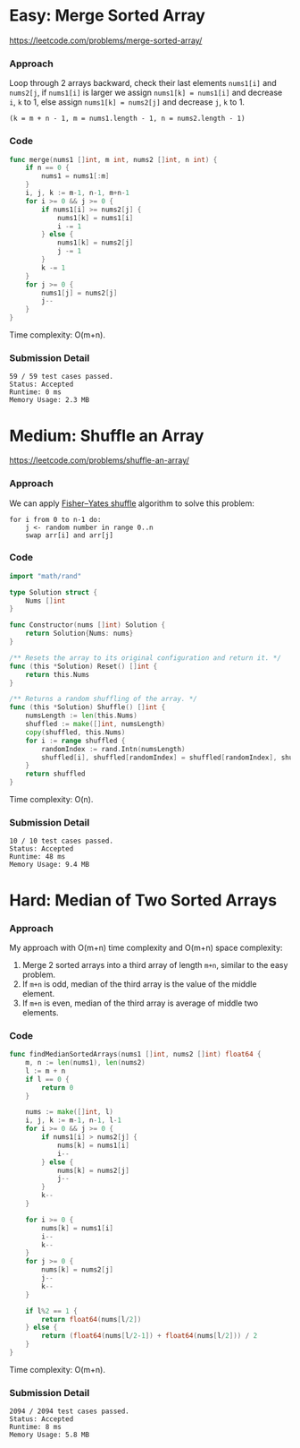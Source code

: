 # Easy: Merge Sorted Array

https://leetcode.com/problems/merge-sorted-array/

### Approach

Loop through 2 arrays backward, check their last elements `nums1[i]` and `nums2[j`, if `nums1[i]` is larger we assign `nums1[k] = nums1[i]` and decrease `i`, `k` to 1, else assign `nums1[k] = nums2[j]` and decrease `j`, `k` to 1.

```
(k = m + n - 1, m = nums1.length - 1, n = nums2.length - 1)
```

### Code

```go
func merge(nums1 []int, m int, nums2 []int, n int) {
	if n == 0 {
		nums1 = nums1[:m]
	}
	i, j, k := m-1, n-1, m+n-1
	for i >= 0 && j >= 0 {
		if nums1[i] >= nums2[j] {
			nums1[k] = nums1[i]
			i -= 1
		} else {
			nums1[k] = nums2[j]
			j -= 1
		}
		k -= 1
	}
	for j >= 0 {
		nums1[j] = nums2[j]
		j--
	}
}
```

Time complexity: O(m+n).

### Submission Detail

```
59 / 59 test cases passed.
Status: Accepted
Runtime: 0 ms
Memory Usage: 2.3 MB
```

# Medium: Shuffle an Array

https://leetcode.com/problems/shuffle-an-array/

### Approach

We can apply [Fisher–Yates shuffle](https://en.wikipedia.org/wiki/Fisher%E2%80%93Yates_shuffle) algorithm to solve this problem:

```
for i from 0 to n-1 do:
    j <- random number in range 0..n
    swap arr[i] and arr[j]
```

### Code

```go
import "math/rand"

type Solution struct {
	Nums []int
}

func Constructor(nums []int) Solution {
	return Solution{Nums: nums}
}

/** Resets the array to its original configuration and return it. */
func (this *Solution) Reset() []int {
	return this.Nums
}

/** Returns a random shuffling of the array. */
func (this *Solution) Shuffle() []int {
	numsLength := len(this.Nums)
	shuffled := make([]int, numsLength)
	copy(shuffled, this.Nums)
	for i := range shuffled {
		randomIndex := rand.Intn(numsLength)
		shuffled[i], shuffled[randomIndex] = shuffled[randomIndex], shuffled[i]
	}
	return shuffled
}
```

Time complexity: O(n).

### Submission Detail

```
10 / 10 test cases passed.
Status: Accepted
Runtime: 48 ms
Memory Usage: 9.4 MB
```

# Hard: Median of Two Sorted Arrays

### Approach

My approach with O(m+n) time complexity and O(m+n) space complexity:
1. Merge 2 sorted arrays into a third array of length `m+n`, similar to the easy problem.
2. If `m+n` is odd, median of the third array is the value of the middle element.
3. If `m+n` is even, median of the third array is average of middle two elements.

### Code

```go
func findMedianSortedArrays(nums1 []int, nums2 []int) float64 {
	m, n := len(nums1), len(nums2)
	l := m + n
	if l == 0 {
		return 0
	}

	nums := make([]int, l)
	i, j, k := m-1, n-1, l-1
	for i >= 0 && j >= 0 {
		if nums1[i] > nums2[j] {
			nums[k] = nums1[i]
			i--
		} else {
			nums[k] = nums2[j]
			j--
		}
		k--
	}

	for i >= 0 {
		nums[k] = nums1[i]
		i--
		k--
	}
	for j >= 0 {
		nums[k] = nums2[j]
		j--
		k--
	}

	if l%2 == 1 {
		return float64(nums[l/2])
	} else {
		return (float64(nums[l/2-1]) + float64(nums[l/2])) / 2
	}
}
```

Time complexity: O(m+n).

### Submission Detail

```
2094 / 2094 test cases passed.
Status: Accepted
Runtime: 8 ms
Memory Usage: 5.8 MB
```
